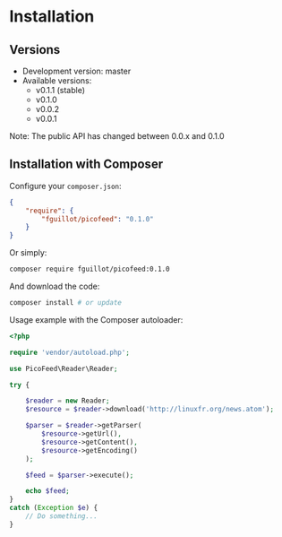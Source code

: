 Installation
============

Versions
--------

- Development version: master
- Available versions:
    - v0.1.1 (stable)
    - v0.1.0
    - v0.0.2
    - v0.0.1

Note: The public API has changed between 0.0.x and 0.1.0

Installation with Composer
--------------------------

Configure your `composer.json`:

```json
{
    "require": {
        "fguillot/picofeed": "0.1.0"
    }
}
```

Or simply:

```bash
composer require fguillot/picofeed:0.1.0
```

And download the code:

```bash
composer install # or update
```

Usage example with the Composer autoloader:

```php
<?php

require 'vendor/autoload.php';

use PicoFeed\Reader\Reader;

try {

    $reader = new Reader;
    $resource = $reader->download('http://linuxfr.org/news.atom');

    $parser = $reader->getParser(
        $resource->getUrl(),
        $resource->getContent(),
        $resource->getEncoding()
    );

    $feed = $parser->execute();

    echo $feed;
}
catch (Exception $e) {
    // Do something...
}
```

